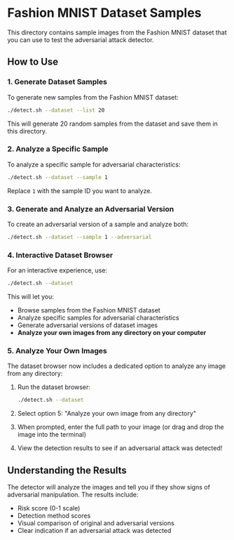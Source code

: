 # Fashion MNIST Dataset Samples

This directory contains sample images from the Fashion MNIST dataset that you can use to test the adversarial attack detector.

## How to Use

### 1. Generate Dataset Samples

To generate new samples from the Fashion MNIST dataset:

```bash
./detect.sh --dataset --list 20
```

This will generate 20 random samples from the dataset and save them in this directory.

### 2. Analyze a Specific Sample

To analyze a specific sample for adversarial characteristics:

```bash
./detect.sh --dataset --sample 1
```

Replace `1` with the sample ID you want to analyze.

### 3. Generate and Analyze an Adversarial Version

To create an adversarial version of a sample and analyze both:

```bash
./detect.sh --dataset --sample 1 --adversarial
```

### 4. Interactive Dataset Browser

For an interactive experience, use:

```bash
./detect.sh --dataset
```

This will let you:
- Browse samples from the Fashion MNIST dataset
- Analyze specific samples for adversarial characteristics
- Generate adversarial versions of dataset images
- **Analyze your own images from any directory on your computer**

### 5. Analyze Your Own Images

The dataset browser now includes a dedicated option to analyze any image from any directory:

1. Run the dataset browser:
   ```bash
   ./detect.sh --dataset
   ```
   
2. Select option 5: "Analyze your own image from any directory"

3. When prompted, enter the full path to your image (or drag and drop the image into the terminal)

4. View the detection results to see if an adversarial attack was detected!

## Understanding the Results

The detector will analyze the images and tell you if they show signs of adversarial manipulation. The results include:

- Risk score (0-1 scale)
- Detection method scores
- Visual comparison of original and adversarial versions
- Clear indication if an adversarial attack was detected 